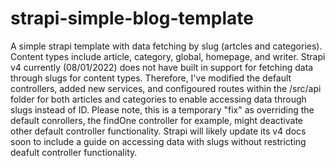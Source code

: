 # strapi-simple-blog-template
A simple strapi template with data fetching by slug (artcles and categories). Content types include article, category, global, homepage, and writer. 
Strapi v4 currently (08/01/2022) does not have built in support for fetching data through slugs for content types.
Therefore, I've modified the default controllers, added new services, and configoured routes within the /src/api folder for both articles and categories to enable accessing data through slugs instead of ID.
Please note, this is a temporary "fix" as overriding the default conrollers, the findOne controller for example, might deactivate other default controller functionality. Strapi will likely update its v4 docs soon to include a guide on accessing data with slugs without restricting deafult controller functionality.
